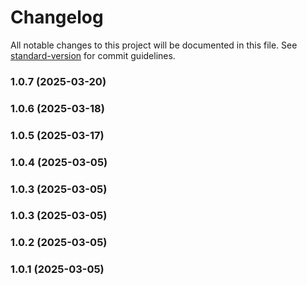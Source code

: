 # Changelog

All notable changes to this project will be documented in this file. See [standard-version](https://github.com/conventional-changelog/standard-version) for commit guidelines.

### 1.0.7 (2025-03-20)

### 1.0.6 (2025-03-18)

### 1.0.5 (2025-03-17)

### 1.0.4 (2025-03-05)

### 1.0.3 (2025-03-05)

### 1.0.3 (2025-03-05)

### 1.0.2 (2025-03-05)

### 1.0.1 (2025-03-05)
